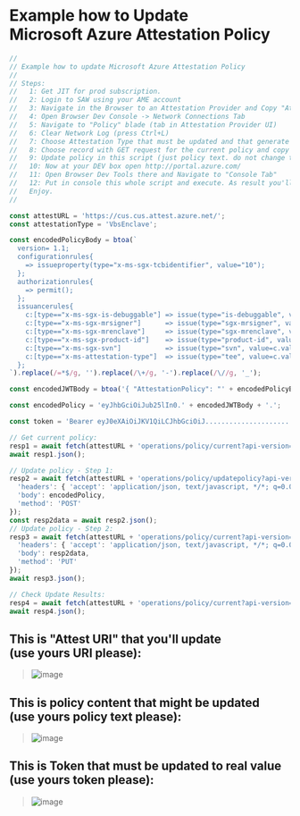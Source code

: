 Example how to Update <br/>Microsoft Azure Attestation Policy
===

```js
//
// Example how to update Microsoft Azure Attestation Policy
//
// Steps: 
//   1: Get JIT for prod subscription.
//   2: Login to SAW using your AME account 
//   3: Navigate in the Browser to an Attestation Provider and Copy "Attest URL" to this script
//   4: Open Browser Dev Console -> Network Connections Tab
//   5: Navigate to "Policy" blade (tab in Attestation Provider UI)
//   6: Clear Network Log (press Ctrl+L)
//   7: Choose Attestation Type that must be updated and that generate new records in Network Log (must be just some ~ 5 or 7 lines)
//   8: Choose record with GET request for the current policy and copy Authorization Token from the log to this script.
//   9: Update policy in this script (just policy text. do not change the code)
//   10: Now at your DEV box open http://portal.azure.com/
//   11: Open Browser Dev Tools there and Navigate to "Console Tab"
//   12: Put in console this whole script and execute. As result you'll get response with updated policy. 
//   Enjoy.
//

const attestURL = 'https://cus.cus.attest.azure.net/';
const attestationType = 'VbsEnclave';

const encodedPolicyBody = btoa(`
  version= 1.1;
  configurationrules{
    => issueproperty(type="x-ms-sgx-tcbidentifier", value="10");
  };
  authorizationrules{
    => permit();
  };
  issuancerules{
    c:[type=="x-ms-sgx-is-debuggable"] => issue(type="is-debuggable", value=c.value);
    c:[type=="x-ms-sgx-mrsigner"]      => issue(type="sgx-mrsigner", value=c.value);
    c:[type=="x-ms-sgx-mrenclave"]     => issue(type="sgx-mrenclave", value=c.value);
    c:[type=="x-ms-sgx-product-id"]    => issue(type="product-id", value=c.value);
    c:[type=="x-ms-sgx-svn"]           => issue(type="svn", value=c.value);
    c:[type=="x-ms-attestation-type"]  => issue(type="tee", value=c.value);
  };
`).replace(/=*$/g, '').replace(/\+/g, '-').replace(/\//g, '_');

const encodedJWTBody = btoa('{ "AttestationPolicy": "' + encodedPolicyBody + '" }').replace(/=*$/g, '').replace(/\+/g, '-').replace(/\//g, '_');

const encodedPolicy = 'eyJhbGciOiJub25lIn0.' + encodedJWTBody + '.';

const token = 'Bearer eyJ0eXAiOiJKV1QiLCJhbGciOiJ..........................................................qWFQfw';

// Get current policy:
resp1 = await fetch(attestURL + 'operations/policy/current?api-version=2018-09-01-preview&tee=' + attestationType, { 'headers': { 'Authorization': token } });
await resp1.json();

// Update policy - Step 1:
resp2 = await fetch(attestURL + 'operations/policy/updatepolicy?api-version=2018-09-01-preview&tee=' + attestationType, {
  'headers': { 'accept': 'application/json, text/javascript, */*; q=0.01', 'authorization': token, 'content-type': 'application/json' },
  'body': encodedPolicy,
  'method': 'POST'
});
const resp2data = await resp2.json();
// Update policy - Step 2:
resp3 = await fetch(attestURL + 'operations/policy/current?api-version=2018-09-01-preview&tee=' + attestationType, {
  'headers': { 'accept': 'application/json, text/javascript, */*; q=0.01', 'authorization': token, 'content-type': 'application/json' },
  'body': resp2data,
  'method': 'PUT'
});
await resp3.json();

// Check Update Results:
resp4 = await fetch(attestURL + 'operations/policy/current?api-version=2018-09-01-preview&tee=' + attestationType, { 'headers': { 'Authorization': token } });
await resp4.json();

```

This is "Attest URI" that you'll update <br/>(use yours URI please):
---
> ![image](https://user-images.githubusercontent.com/13743374/279639971-7aee5dae-910a-4313-a98e-1dc95391ce29.png)


This is policy content that might be updated <br/>(use yours policy text please):
---
> ![image](https://user-images.githubusercontent.com/13743374/279636319-4e536bf0-3db8-441b-b131-3cd206fa2e80.png)

This is Token that must be updated to real value <br/>(use yours token please):
---
> ![image](https://user-images.githubusercontent.com/13743374/279637491-748b0a78-6eab-43bb-92c7-effca2431c86.png)
